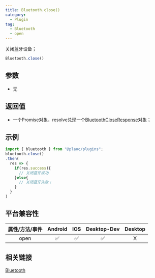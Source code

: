 ```yaml
---
title: Bluetooth.close()
category:
  - Plugin
tag:
  - Bluetooth
  - open
---
```


关闭蓝牙设备；

```js
Bluetooth.close()
```


## 参数

  - 无


## 返回值

  - 一个Promise对象，resolve兑现一个[BluetoothCloseResponse](../../interface/bluetooth-close-response.md)对象；

## 示例

```js
import { bluetooth } from "@plaoc/plugins";
bluetooth.close()
.then(
  res => {
    if(res.success){
      // 关闭蓝牙成功
    }else{
      // 关闭蓝牙失败；
    }
  }
)

```


## 平台兼容性

| 属性/方法/事件 | Android | IOS | Desktop-Dev | Desktop |
|:------------:|:-------:|:---:|:-----------:|:-------:|
| open         | ✅      | ✅   | ✅          | X       |

## 相关链接

[Bluetooth](./index.md)

